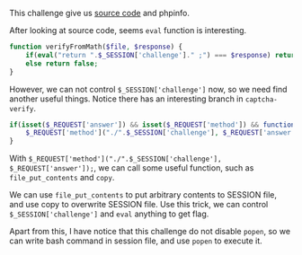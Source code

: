 This challenge give us [source code](https://github.com/LyleMi/CTF/blob/master/2018/Insomnihack/VulnShop/index.php) and phpinfo.

After looking at source code, seems ``eval`` function is interesting.

```php
function verifyFromMath($file, $response) {
    if(eval("return ".$_SESSION['challenge']." ;") === $response) return true;
    else return false;
}
```

However, we can not control ``$_SESSION['challenge']`` now, so we need find another useful things. Notice there has an interesting branch in ``captcha-verify``.

```php
if(isset($_REQUEST['answer']) && isset($_REQUEST['method']) && function_exists($_REQUEST['method'])){
    $_REQUEST['method']("./".$_SESSION['challenge'], $_REQUEST['answer']);
}
```

With ``$_REQUEST['method']("./".$_SESSION['challenge'], $_REQUEST['answer']);``, we can call some useful function, such as ``file_put_contents`` and ``copy``.

We can use ``file_put_contents`` to put arbitrary contents to SESSION file, and use copy to overwrite SESSION file. Use this trick, we can control ``$_SESSION['challenge']`` and ``eval`` anything to get flag.

Apart from this, I have notice that this challenge do not disable ``popen``, so we can write bash command in session file, and use ``popen`` to execute it.